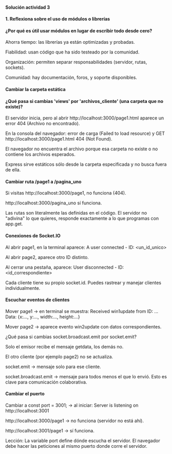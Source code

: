 #### Solución actividad 3 
#### 1. Reflexiona sobre el uso de módulos o librerías
#### ¿Por qué es útil usar módulos en lugar de escribir todo desde cero?

Ahorra tiempo: las librerías ya están optimizadas y probadas.

Fiabilidad: usan código que ha sido testeado por la comunidad.

Organización: permiten separar responsabilidades (servidor, rutas, sockets).

Comunidad: hay documentación, foros, y soporte disponibles.

#### Cambiar la carpeta estática
#### ¿Qué pasa si cambias 'views' por 'archivos_cliente' (una carpeta que no existe)?

El servidor inicia, pero al abrir http://localhost:3000/page1.html aparece un error 404 (Archivo no encontrado).

En la consola del navegador: error de carga (Failed to load resource) y GET http://localhost:3000/page1.html 404 (Not Found).

El navegador no encuentra el archivo porque esa carpeta no existe o no contiene los archivos esperados.

Express sirve estáticos sólo desde la carpeta especificada y no busca fuera de ella.

#### Cambiar ruta /page1 a /pagina_uno
Si visitas http://localhost:3000/page1, no funciona (404).

http://localhost:3000/pagina_uno sí funciona.

Las rutas son literalmente las definidas en el código. El servidor no "adivina" lo que quieres, responde exactamente a lo que programas con app.get.

#### Conexiones de Socket.IO
Al abrir page1, en la terminal aparece:
A user connected - ID: <un_id_unico>

Al abrir page2, aparece otro ID distinto.

Al cerrar una pestaña, aparece:
User disconnected - ID: <id_correspondiente>

Cada cliente tiene su propio socket.id. Puedes rastrear y manejar clientes individualmente.

#### Escuchar eventos de clientes
Mover page1 → en terminal se muestra:
Received win1update from ID: ... Data: {x:..., y:..., width:..., height:...}

Mover page2 → aparece evento win2update con datos correspondientes.

¿Qué pasa si cambias socket.broadcast.emit por socket.emit?

Solo el emisor recibe el mensaje getdata, los demás no.

El otro cliente (por ejemplo page2) no se actualiza.

socket.emit → mensaje solo para ese cliente.

socket.broadcast.emit → mensaje para todos menos el que lo envió.
Esto es clave para comunicación colaborativa.

#### Cambiar el puerto
Cambiar a const port = 3001; → al iniciar:
Server is listening on http://localhost:3001

http://localhost:3000/page1 → no funciona (servidor no está ahí).

http://localhost:3001/page1 → sí funciona.

Lección: La variable port define dónde escucha el servidor. El navegador debe hacer las peticiones al mismo puerto donde corre el servidor.
